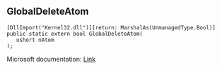 ## GlobalDeleteAtom

```
[DllImport("Kernel32.dll")][return: MarshalAs(UnmanagedType.Bool)]
public static extern bool GlobalDeleteAtom(
   ushort nAtom
);
```

Microsoft documentation: [Link](https://docs.microsoft.com/en-us/windows/win32/api/winbase/nf-winbase-globaldeleteatom)
